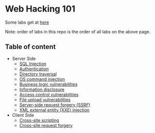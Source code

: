 # Web Hacking 101

Some labs get at [here](https://portswigger.net/web-security/all-labs)

Note: order of labs in this repo is the order of all labs on the above page.

## Table of content
  - Server Side
    - [SQL Injection](Server-Side/sql.md)
    - [Authentication](Server-Side/authentication.md)
    - [Directory traversal](Server-Side/traversal.md)
    - [OS command injection](Server-Side/command.md)
    - [Business logic vulnerabilities](Server-Side/logicflaw.md)
    - [Information disclosure](Server-Side/information.md)
    - [Access control vulnerabilities](Server-Side/access.md)
    - [File upload vulnerabilities](Server-Side/fileupload.md)
    - [Server-side request forgery (SSRF)](Server-Side/ssrf.md)
    - [XML external entity (XXE) injection](Server-Side/xxe.md)
  - Client Side
    - [Cross-site scripting](Client-Side/xss.md)
    - [Cross-site request forgery](Client-Side/csrf.md)


